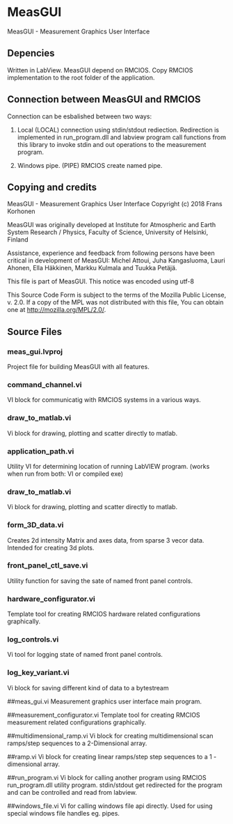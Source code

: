 # MeasGUI
MeasGUI - Measurement Graphics User Interface

## Depencies
Written in LabView.
MeasGUI depend on RMCIOS. Copy RMCIOS implementation to the root folder of the application.

## Connection between MeasGUI and RMCIOS 
Connection can be esbalished between two ways:
1. Local (LOCAL) connection using stdin/stdout rediection. Redirection is implemented in run\_program.dll and labview program call functions from this library to invoke stdin and out operations to the measurement program.

2. Windows pipe. (PIPE)
RMCIOS create named pipe. 

## Copying and credits

MeasGUI - Measurement Graphics User Interface
Copyright (c) 2018 Frans Korhonen

MeasGUI was originally developed at Institute for Atmospheric 
and Earth System Research / Physics, Faculty of Science, 
University of Helsinki, Finland

Assistance, experience and feedback from following persons have been 
critical in development of MeasGUI: Michel Attoui, Juha Kangasluoma, 
Lauri Ahonen, Ella Häkkinen, Markku Kulmala and Tuukka Petäjä.

This file is part of MeasGUI. This notice was encoded using utf-8

This Source Code Form is subject to the terms of the Mozilla Public
License, v. 2.0. If a copy of the MPL was not distributed with this
file, You can obtain one at http://mozilla.org/MPL/2.0/. 

## Source Files

### meas\_gui.lvproj
Project file for building MeasGUI with all features.

### command\_channel.vi
VI block for communicatig with RMCIOS systems in a various ways.

### draw\_to\_matlab.vi
Vi block for drawing, plotting and scatter directly to matlab.  

### application\_path.vi
Utility VI for determining location of running LabVIEW program. 
(works when run from both: VI or compiled exe)

### draw\_to\_matlab.vi
Vi block for drawing, plotting and scatter directly to matlab.  

### form\_3D\_data.vi
Creates 2d intensity Matrix and axes data, from sparse 3 vecor data. Intended for creating 3d plots.

### front\_panel\_ctl\_save.vi
Utility function for saving the sate of named front panel controls.

### hardware\_configurator.vi
Template tool for creating RMCIOS hardware related configurations graphically.

### log\_controls.vi
Vi tool for logging state of named front panel controls.

### log\_key\_variant.vi
Vi block for saving different kind of data to a bytestream

##meas\_gui.vi
Measurement graphics user interface main program.

##measurement\_configurator.vi
Template tool for creating RMCIOS measurement related configurations graphically.

##multidimensional\_ramp.vi
Vi block for creating multidimensional scan ramps/step sequences to a 2-Dimensional array.

##ramp.vi
Vi block for creating linear ramps/step step sequences to a 1 -dimensional array.

##run\_program.vi
Vi block for calling another program using RMCIOS run\_program.dll utility program. 
stdin/stdout get redirected for the program and can be controlled and read from labview.

##windows\_file.vi
Vi for calling windows file api directly. Used for using special windows file handles eg. pipes.

